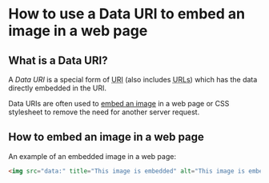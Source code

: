 
# How to use a Data URI to embed an image in a web page

## What is a Data URI?

A *Data URI* is a special form of <abbr title="Uniform Resource Identifier (a way of identifying a resource in a hypertext system, like the World Wide Web. A URL is a type of URI.)">URI</abbr> (also includes <abbr title="Uniform Resource Locator (what you use to access the site, such as google.com or https://google.com)">URLs</abbr>) which has the data directly embedded in the URI.

Data URIs are often used to [embed an image](/image-to-data-uri) in a web page or CSS stylesheet to remove the need for another server request.

## How to embed an image in a web page

An example of an embedded image in a web page:

```html
<img src="data:" title="This image is embedded" alt="This image is embedded" />
```

